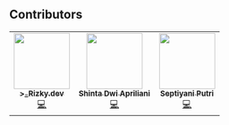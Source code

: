## Contributors

<table>
  <tr>
    <td align="center"><a href="https://www.rizkytegar.com/"><img src="https://avatars.githubusercontent.com/u/55475891?v=4" width="100px;" alt=""/><br /><sub><b>>_Rizky.dev</b></sub></a><br /><a href="https://github.com/rizkytear" title="Developer">💻</a></td>
         <td align="center"><a href="https://github.com/yolashinta"><img src="https://avatars.githubusercontent.com/u/91445296?v=4" width="100px;" alt=""/><br /><sub><b>Shinta Dwi Apriliani</b></sub></a><br /><a href="https://github.com/yolashinta" title="Developer">💻</a></td>
         <td align="center"><a href="https://github.com/septiyp"><img src="https://avatars.githubusercontent.com/u/80307398?v=4" width="100px;" alt=""/><br /><sub><b>Septiyani Putri</b></sub></a><br /><a href="https://github.com/septiyp" title="Developer">💻</a></td>
     
  </tr>
</table>
